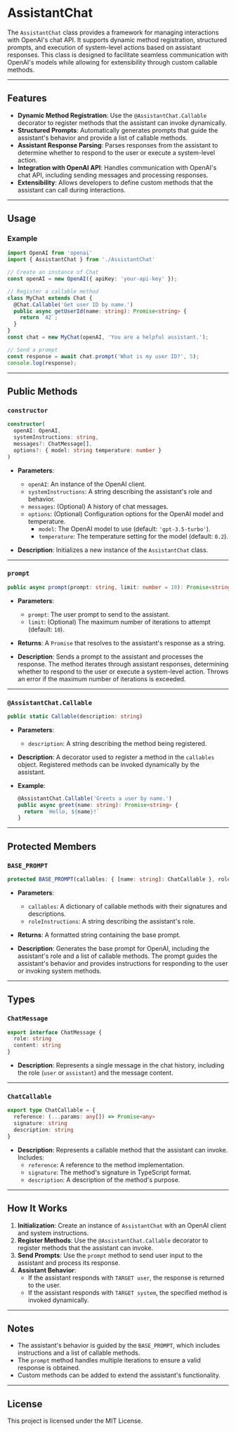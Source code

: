 # AssistantChat

The `AssistantChat` class provides a framework for managing interactions with OpenAI's chat API. It supports dynamic method registration, structured prompts, and execution of system-level actions based on assistant responses. This class is designed to facilitate seamless communication with OpenAI's models while allowing for extensibility through custom callable methods.

---

## Features

- **Dynamic Method Registration**: Use the `@AssistantChat.Callable` decorator to register methods that the assistant can invoke dynamically.
- **Structured Prompts**: Automatically generates prompts that guide the assistant's behavior and provide a list of callable methods.
- **Assistant Response Parsing**: Parses responses from the assistant to determine whether to respond to the user or execute a system-level action.
- **Integration with OpenAI API**: Handles communication with OpenAI's chat API, including sending messages and processing responses.
- **Extensibility**: Allows developers to define custom methods that the assistant can call during interactions.

---

## Usage

### Example

```typescript
import OpenAI from 'openai'
import { AssistantChat } from './AssistantChat'

// Create an instance of Chat
const openAI = new OpenAI({ apiKey: 'your-api-key' });

// Register a callable method
class MyChat extends Chat {
  @Chat.Callable('Get user ID by name.')
  public async getUserId(name: string): Promise<string> {
    return `42`;
  }
}
const chat = new MyChat(openAI, 'You are a helpful assistant.');

// Send a prompt
const response = await chat.prompt('What is my user ID?', 5);
console.log(response);
```

---

## Public Methods

### `constructor`

```typescript
constructor(
  openAI: OpenAI,
  systemInstructions: string,
  messages?: ChatMessage[],
  options?: { model: string temperature: number }
)
```

- **Parameters**:
  - `openAI`: An instance of the OpenAI client.
  - `systemInstructions`: A string describing the assistant's role and behavior.
  - `messages`: (Optional) A history of chat messages.
  - `options`: (Optional) Configuration options for the OpenAI model and temperature.
    - `model`: The OpenAI model to use (default: `'gpt-3.5-turbo'`).
    - `temperature`: The temperature setting for the model (default: `0.2`).

- **Description**: Initializes a new instance of the `AssistantChat` class.

---

### `prompt`

```typescript
public async prompt(prompt: string, limit: number = 10): Promise<string>
```

- **Parameters**:
  - `prompt`: The user prompt to send to the assistant.
  - `limit`: (Optional) The maximum number of iterations to attempt (default: `10`).

- **Returns**: A `Promise` that resolves to the assistant's response as a string.

- **Description**: Sends a prompt to the assistant and processes the response. The method iterates through assistant responses, determining whether to respond to the user or execute a system-level action. Throws an error if the maximum number of iterations is exceeded.

---

### `@AssistantChat.Callable`

```typescript
public static Callable(description: string)
```

- **Parameters**:
  - `description`: A string describing the method being registered.

- **Description**: A decorator used to register a method in the `callables` object. Registered methods can be invoked dynamically by the assistant.

- **Example**:
  ```typescript
  @AssistantChat.Callable('Greets a user by name.')
  public async greet(name: string): Promise<string> {
    return `Hello, ${name}!`
  }
  ```

---

## Protected Members

### `BASE_PROMPT`

```typescript
protected BASE_PROMPT(callables: { [name: string]: ChatCallable }, roleInstructions: string): string
```

- **Parameters**:
  - `callables`: A dictionary of callable methods with their signatures and descriptions.
  - `roleInstructions`: A string describing the assistant's role.

- **Returns**: A formatted string containing the base prompt.

- **Description**: Generates the base prompt for OpenAI, including the assistant's role and a list of callable methods. The prompt guides the assistant's behavior and provides instructions for responding to the user or invoking system methods.

---

## Types

### `ChatMessage`

```typescript
export interface ChatMessage {
  role: string
  content: string
}
```

- **Description**: Represents a single message in the chat history, including the role (`user` or `assistant`) and the message content.

---

### `ChatCallable`

```typescript
export type ChatCallable = {
  reference: (...params: any[]) => Promise<any>
  signature: string
  description: string
}
```

- **Description**: Represents a callable method that the assistant can invoke. Includes:
  - `reference`: A reference to the method implementation.
  - `signature`: The method's signature in TypeScript format.
  - `description`: A description of the method's purpose.

---

## How It Works

1. **Initialization**: Create an instance of `AssistantChat` with an OpenAI client and system instructions.
2. **Register Methods**: Use the `@AssistantChat.Callable` decorator to register methods that the assistant can invoke.
3. **Send Prompts**: Use the `prompt` method to send user input to the assistant and process its response.
4. **Assistant Behavior**:
   - If the assistant responds with `TARGET user`, the response is returned to the user.
   - If the assistant responds with `TARGET system`, the specified method is invoked dynamically.

---

## Notes

- The assistant's behavior is guided by the `BASE_PROMPT`, which includes instructions and a list of callable methods.
- The `prompt` method handles multiple iterations to ensure a valid response is obtained.
- Custom methods can be added to extend the assistant's functionality.

---

## License

This project is licensed under the MIT License.
